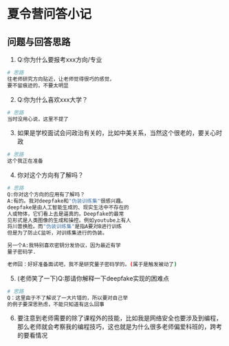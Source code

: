 # 夏令营问答小记

## 问题与回答思路

1. Q:你为什么要报考xxx方向/专业

```bash
# 思路
往老师研究方向贴近，让老师觉得很巧的感觉，
要不留痕迹的，不要太明显
```

2. Q:你为什么喜欢xxx大学？

```bash
# 思路
当时没用心说，这里不提了
```

3. 如果是学校面试会问政治有关的，比如中美关系，当然这个很老的，要关心时政

```bash
# 思路
这个我正在准备
```

4. 你对这个方向有了解吗？

```bash
# 思路
Q:你对这个方向的应用有了解吗？
A:有的。我对deepfake和"伪装训练集"很感兴趣。
deepfake是由人工智能生成的、现实生活中不存在的
人或物体，它们看上去是逼真的。Deepfake的最常
见形式是人类图像的生成和操控。例如youtube上有人
将川普换脸。而"伪装训练集"是指A要对B进行训练
但是为了防止C监听，对训练集进行的伪装。

另一个A:我特别喜欢密钥分发协议，因为最近有学
量子密码学.

老师回：好好准备面试吧，我不是研究量子密码学的。(属于是触发被动了)
```

5. (老师笑了一下)Q:那请你解释一下deepfake实现的困难点

```bash
# 思路
Q：这里由于不了解说了一大片错的，所以要对自己举
的例子要深思熟虑，不能只知道有这么回事
```

6. 要注意到老师需要的除了课程外的技能，比如我是网络安全也要涉及到编程，那么老师就会考察我的编程技巧，这也就是为什么很多老师偏爱科班的，跨考的要看情况



